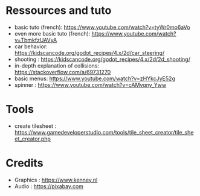 # Ressources and tuto
- basic tuto (french): https://www.youtube.com/watch?v=tyWr0mo6aVo
- even more basic tuto (french): https://www.youtube.com/watch?v=TbmkfzUAVyA
- car behavior: https://kidscancode.org/godot_recipes/4.x/2d/car_steering/
- shooting : https://kidscancode.org/godot_recipes/4.x/2d/2d_shooting/
- in-depth explanation of collisions: https://stackoverflow.com/a/69731270
- basic menus: https://www.youtube.com/watch?v=zHYkcJyE52g
- spinner : https://www.youtube.com/watch?v=cAMvqny_Yww

# Tools
- create tilesheet : https://www.gamedeveloperstudio.com/tools/tile_sheet_creator/tile_sheet_creator.php

# Credits
- Graphics : https://www.kenney.nl
- Audio : https://pixabay.com
